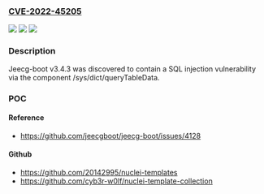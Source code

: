 ### [CVE-2022-45205](https://cve.mitre.org/cgi-bin/cvename.cgi?name=CVE-2022-45205)
![](https://img.shields.io/static/v1?label=Product&message=n%2Fa&color=blue)
![](https://img.shields.io/static/v1?label=Version&message=n%2Fa&color=blue)
![](https://img.shields.io/static/v1?label=Vulnerability&message=n%2Fa&color=brighgreen)

### Description

Jeecg-boot v3.4.3 was discovered to contain a SQL injection vulnerability via the component /sys/dict/queryTableData.

### POC

#### Reference
- https://github.com/jeecgboot/jeecg-boot/issues/4128

#### Github
- https://github.com/20142995/nuclei-templates
- https://github.com/cyb3r-w0lf/nuclei-template-collection

